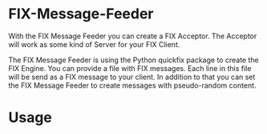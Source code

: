 # FIX-Message-Feeder
With the FIX Message Feeder you can create a FIX Acceptor. The Acceptor will work as some kind of Server for your FIX Client. 

The FIX Message Feeder is using the Python quickfix package to create the FIX Engine. You can provide a file with FIX messages.
Each line in this file will be send as a FIX message to your client. In addition to that you can set the FIX Message Feeder to create 
messages with pseudo-random content. 

# Usage
